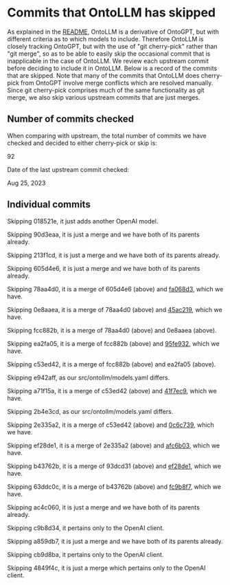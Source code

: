# Commits that OntoLLM has skipped

As explained in the [README](README.md), OntoLLM is a derivative of OntoGPT, but with different criteria as to which models to include.  Therefore OntoLLM is closely tracking OntoGPT, but with the use of "git cherry-pick" rather than "git merge", so as to be able to easily skip the occasional commit that is inapplicable in the case of OntoLLM.  We review each upstream commit before deciding to include it in OntoLLM.  Below is a record of the commits that are skipped.  Note that many of the commits that OntoLLM does cherry-pick from OntoGPT involve merge conflicts which are resolved manually. Since git cherry-pick comprises much of the same functionality as git merge, we also skip various upstream commits that are just merges.

## Number of commits checked

When comparing with upstream, the total number of commits we have checked and
decided to either cherry-pick or skip is:

92

Date of the last upstream commit checked:

Aug 25, 2023

## Individual commits

Skipping 018521e, it just adds another OpenAI model.

Skipping 90d3eaa, it is just a merge and we have both of its parents already.

Skipping 213f1cd, it is just a merge and we have both of its parents already.

Skipping 605d4e6, it is just a merge and we have both of its parents already.

Skipping 78aa4d0, it is a merge of 605d4e6 (above) and [fa068d3](https://github.com/monarch-initiative/ontogpt/commit/fa068d38e4de5c0eebfd0ed2a4b9161f64df0399), which we have.

Skipping 0e8aaea, it is a merge of 78aa4d0 (above) and [45ac219](https://github.com/monarch-initiative/ontogpt/commit/45ac219eaba367fe7ae2c5cd2d51248aff4fc775), which we have.

Skipping fcc882b, it is a merge of 78aa4d0 (above) and 0e8aaea (above).

Skipping ea2fa05, it is a merge of fcc882b (above) and [95fe932](https://github.com/monarch-initiative/ontogpt/commit/95fe9324f583fcac7afd7aa4fb648914c537f4d0), which we have.

Skipping c53ed42, it is a merge of fcc882b (above) and ea2fa05 (above).

Skipping e942aff, as our src/ontollm/models.yaml differs.

Skipping a71f15a, it is a merge of c53ed42 (above) and [41f7ec9](https://github.com/monarch-initiative/ontogpt/commit/41f7ec9961a60724353ab828cad020a03e83d9ed), which we have.

Skipping 2b4e3cd, as our src/ontollm/models.yaml differs.

Skipping 2e335a2, it is a merge of c53ed42 (above) and [0c6c739](https://github.com/monarch-initiative/ontogpt/commit/0c6c739d7a2165f7241ee7d99d21d55dac43b862), which we have.

Skipping ef28de1, it is a merge of 2e335a2 (above) and [afc6b03](https://github.com/monarch-initiative/ontogpt/commit/afc6b036b6e077e9735c4896d0973021301e00db), which we have.

Skipping b43762b, it is a merge of 93dcd31 (above) and [ef28de1](https://github.com/monarch-initiative/ontogpt/commit/ef28de170b44fcc42f3c87d00e788c1e126fd557), which we have.

Skipping 63ddc0c, it is a merge of b43762b (above) and [fc9b8f7](https://github.com/monarch-initiative/ontogpt/commit/fc9b8f70654e7e699d4726436e14bb840455caef), which we have.

Skipping ac4c060, it is just a merge and we have both of its parents already.

Skipping c9b8d34, it pertains only to the OpenAI client.

Skipping a859db7, it is just a merge and we have both of its parents already.

Skipping cb9d8ba, it pertains only to the OpenAI client.

Skipping 4849f4c, it is just a merge which pertains only to the OpenAI client.
